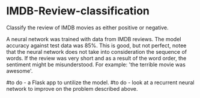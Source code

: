 # IMDB-Review-classification
Classify the review of IMDB movies as either positive or negative. 

A neural network was trained with data from IMDB reviews. The model accuracy against test data was 85%. This is good, but not perfect, notee that the neural network does not take into consideration the sequence of words.  If the review was very short and as a result of the word order, the sentiment might be misunderstood.  For example: 'the terrible movie was awesome'. 

#to do - a Flask app to untilize the model. 
#to do - look at a recurrent neural network to improve on the problem described above.
